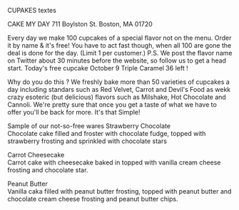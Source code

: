CUPAKES textes 

CAKE MY DAY
711 Boylston St.
Boston, MA 01720

Every day we make 100 cupcakes of a special flavor not on the menu. Order it by name & it's free! You have to act fast though, when all 100 are gone the deal is done for the day. (Limit 1 per customer.) 
 P.S. We post the flavor name on Twitter about 30 minutes before the website, so follow us to get a head start.
 Today's free cupcake
 October 9
 Triple Caramel
 36 left !

 Why do you do this ?
 We freshly bake more than 50 varieties of cupcakes a day including standars such as Red Velvet, Carrot and Devil's Food as wekk crazy esoteric (but delicious) flavors such as Milshake, Hot Chocolate and Cannoli. We're pretty sure that once you get a taste of what we have to offer you'll be back for more. It's that Simple!
 
 Sample of our not-so-free wares
 Strawberry Chocolate<br> Chocolate cake filled and froster with chocolate fudge, topped with strawberry frosting and sprinkled with chocolate stars
 
 Carrot Cheesecake<br> Carrot cake with cheesecake baked in topped with vanilla cream cheese frosting and chocolate star.
 
 Peanut Butter<br> Vanilla caka filled with peanut butter frosting, topped with peanut butter and chocolate cream cheese frosting and peanut butter chips.